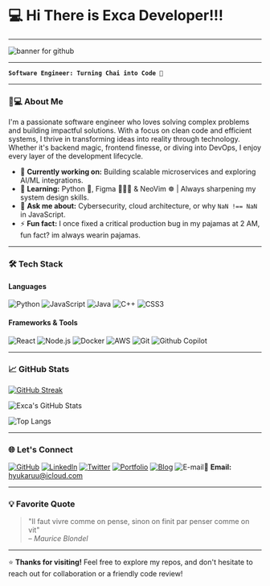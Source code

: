 # 💻 Hi There is Exca Developer!!!
---

![banner for github](https://github.com/user-attachments/assets/5c1862a1-5a58-4e92-8514-bef679349638)

---
**`Software Engineer: Turning Chai into Code 🍵`**

---

### 👨💻 About Me

I'm a passionate software engineer who loves solving complex problems and building impactful solutions. With a focus on clean code and efficient systems, I thrive in transforming ideas into reality through technology. Whether it's backend magic, frontend finesse, or diving into DevOps, I enjoy every layer of the development lifecycle.

- 🔭 **Currently working on:** Building scalable microservices and exploring AI/ML integrations.
- 🌱 **Learning:** Python 🐍, Figma 👨🏽‍🎨 & NeoVim ☸️ | Always sharpening my system design skills.
- 💬 **Ask me about:** Cybersecurity, cloud architecture, or why `NaN !== NaN` in JavaScript.
- ⚡ **Fun fact:** I once fixed a critical production bug in my pajamas at 2 AM, fun fact? im always wearin pajamas.

---

### 🛠️ Tech Stack

#### **Languages**
![Python](https://img.shields.io/badge/Python-FFD43B?style=for-the-badge&logo=python&logoColor=blue)
![JavaScript](https://img.shields.io/badge/JavaScript-323330?style=for-the-badge&logo=javascript&logoColor=F7DF1E)
![Java](https://img.shields.io/badge/Kotlin-B125EA?style=for-the-badge&logo=kotlin&logoColor=white)
![C++](https://img.shields.io/badge/C%2B%2B-00599C?style=for-the-badge&logo=c%2B%2B&logoColor=white)
![CSS3](https://img.shields.io/badge/CSS3-1572B6?style=for-the-badge&logo=css3&logoColor=white)

#### **Frameworks & Tools**
![React](https://img.shields.io/badge/React-20232A?style=for-the-badge&logo=react&logoColor=61DAFB)
![Node.js](https://img.shields.io/badge/Node%20js-339933?style=for-the-badge&logo=nodedotjs&logoColor=white)
![Docker](https://img.shields.io/badge/Docker-2CA5E0?style=for-the-badge&logo=docker&logoColor=white)
![AWS](https://img.shields.io/badge/Amazon_Web_Services-FF9900?style=for-the-badge&logo=amazonwebservices&logoColor=white)
![Git](https://img.shields.io/badge/GIT-E44C30?style=for-the-badge&logo=git&logoColor=white)
![Github Copilot](https://img.shields.io/badge/github%20copilot-000000?style=for-the-badge&logo=githubcopilot&logoColor=white)

---

### 📈 GitHub Stats

[![GitHub Streak](https://streak-stats.demolab.com?user=ExcaLord&theme=dark)](https://git.io/streak-stats)

![Exca's GitHub Stats](https://github-readme-stats.vercel.app/api?username=ExcaLord&show_icons=true&theme=radical)

![Top Langs](https://github-readme-stats.vercel.app/api/top-langs/?username=ExcaLord&layout=compact&theme=vision-friendly-dark)

---

### 🌐 Let's Connect

[![GitHub](https://img.shields.io/badge/GitHub-100000?style=for-the-badge&logo=github&logoColor=white)](https://github.com/ExcaLord)
[![LinkedIn](https://img.shields.io/badge/LinkedIn-0077B5?style=for-the-badge&logo=linkedin&logoColor=white)](https://linkedin.com/in/exca-developer)
[![Twitter](https://img.shields.io/badge/X-000000?style=for-the-badge&logo=x&logoColor=white)](https://twitter.com/ExcaDev)
[![Portfolio](https://img.shields.io/badge/Portfolio-255E63?style=for-the-badge&logo=About.me&logoColor=white)](https://exca.dev)
[![Blog](https://img.shields.io/badge/dev.to-0A0A0A?style=for-the-badge&logo=devdotto&logoColor=white)](https://blog.exca.dev)
![E-mail](https://img.shields.io/badge/Gmail-D14836?style=for-the-badge&logo=gmail&logoColor=white)📧 **Email:** hyukaruu@icloud.com

---

### 💡 Favorite Quote

> "Il faut vivre comme on pense, sinon on finit par penser comme on vit"  
> – *Maurice Blondel*

---

⭐ **Thanks for visiting!** Feel free to explore my repos, and don't hesitate to reach out for collaboration or a friendly code review!
